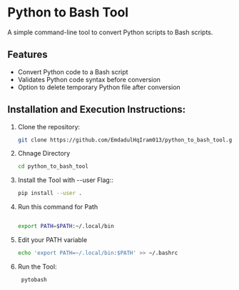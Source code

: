 # Python to Bash Tool

A simple command-line tool to convert Python scripts to Bash scripts.

## Features

- Convert Python code to a Bash script
- Validates Python code syntax before conversion
- Option to delete temporary Python file after conversion
  

## Installation and Execution Instructions:

1. Clone the repository:
   ```bash
   git clone https://github.com/EmdadulHqIram013/python_to_bash_tool.git

2. Chnage Directory
    ```bash
    cd python_to_bash_tool

3. Install the Tool with --user Flag::
   ```bash
   pip install --user .

4. Run this command for Path 
   ```bash
   
   export PATH=$PATH:~/.local/bin
   
5. Edit your PATH variable
   ```bash
   echo 'export PATH=~/.local/bin:$PATH' >> ~/.bashrc

6. Run the Tool:
   ```bash
    pytobash
